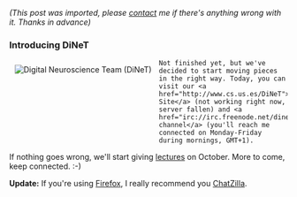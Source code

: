 *(This post was imported, please [contact](/#/contact) me if there's anything wrong with it. Thanks in advance)*

<div class="entry-body">
<h3>Introducing DiNeT</h3>
<p>
	<img align="left" alt="Digital Neuroscience Team (DiNeT)" src="/Images/Logo%20DiNeT%20(fondo%20blanco).png" style="border: 0px; padding: 10px;"/>
	
	Not finished yet, but we've decided to start moving pieces in the right way. Today, you can visit our <a href="http://www.cs.us.es/DiNeT">Web Site</a> (not working right now, server fallen) and <a href="irc://irc.freenode.net/dinet">IRC channel</a> (you'll reach me connected on Monday-Friday during mornings, GMT+1).
</p>
<p>
	If nothing goes wrong, we'll start giving <a href="http://video.google.com/videoplay?docid=-2500845581503718756&q=jeff+hawkins">lectures</a> on October. More to come, keep connected. :-)
</p>
<p>
	<b>Update:</b> If you're using <a href="http://www.mozilla.com/">Firefox</a>, I really recommend you <a href="http://www.mozilla.org/projects/rt-messaging/chatzilla/">ChatZilla</a>.
</p>
</div>
